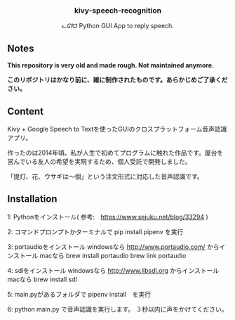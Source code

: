 <h3 align="center">kivy-speech-recognition</h3>
<p align="center">ᓚᘏᗢ Python GUI App to reply speech.</p>


## Notes

**This repository is very old and made rough. Not maintained anymore.**

**このリポジトリはかなり前に、雑に制作されたものです。あらかじめご了承ください。**


## Content
Kivy + Google Speech to Textを使ったGUIのクロスプラットフォーム音声認識アプリ。

作ったのは2014年頃。私が人生で初めてプログラムに触れた作品です。屋台を営んでいる友人の希望を実現するため、個人受託で開発しました。

「提灯、花、ウサギは〜個」という注文形式に対応した音声認識です。

## Installation
1: Pythonをインストール( 参考:　https://www.sejuku.net/blog/33294 )

2: コマンドプロンプトかターミナルで pip install pipenv を実行

3: portaudioをインストール
        windowsなら
            http://www.portaudio.com/ からインストール
        macなら
            brew install portaudio
            brew link portaudio
			
4: sdlをインストール
        windowsなら
            http://www.libsdl.org からインストール
        macなら
            brew install sdl

5: main.pyがあるフォルダで pipenv install　を実行

6: python main.py で音声認識を実行します。
        ３秒以内に声をかけてください。
